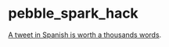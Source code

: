 pebble_spark_hack
=================

[A tweet in Spanish is worth a thousands words](https://twitter.com/patriciomolina/status/508466934715670528).
